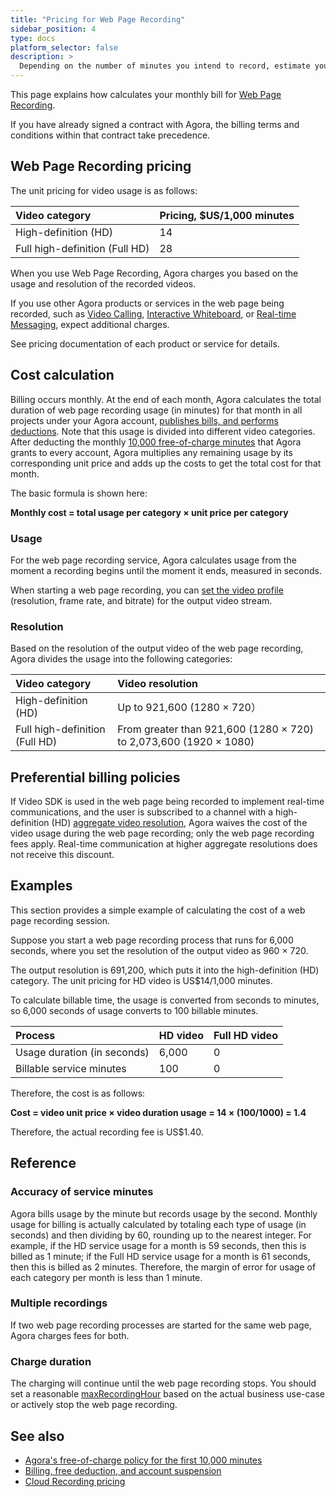```yaml
---
title: "Pricing for Web Page Recording"
sidebar_position: 4
type: docs
platform_selector: false
description: >
  Depending on the number of minutes you intend to record, estimate your monthly cost for Web Page Recording. 
---
```


This page explains how <Vg k="COMPANY" /> calculates your monthly bill for 
[Web Page Recording](../develop/webpage-mode). 

If you have already signed a contract with Agora, the billing terms and 
conditions within that contract take precedence.

## Web Page Recording pricing 

The unit pricing for video usage is as follows:

| Video category                 | Pricing, $US/1,000 minutes |
| :----------------------------- |:---------------------------|
| High-definition (HD)           | 14                         |
| Full high-definition (Full HD) | 28                         |

When you use Web Page Recording, Agora charges you based on the usage and resolution of the recorded videos.

If you use other Agora products or services in the web page being recorded, 
such as [Video Calling](/video-calling/overview/product-overview), 
[Interactive Whiteboard](../../interactive-whiteboard/overview/product-overview), 
or [Real-time Messaging](../../signaling/overview/product-overview), expect additional charges. 

See pricing documentation of each product or service for details.

## Cost calculation

Billing occurs monthly. At the end of each month, Agora calculates the total duration of web page recording 
usage (in minutes) for that month in all projects under your Agora account, 
[publishes bills, and performs deductions](../reference/billing-policies). 
Note that this usage is divided into different video categories. 
After deducting the monthly 
[10,000 free-of-charge minutes](../reference/billing-policies#agoras-free-of-charge-policy-for-the-first-10000-minutes) 
that Agora grants to every account, Agora multiplies any remaining usage by its corresponding unit price 
and adds up the costs to get the total cost for that month.

The basic formula is shown here:

**Monthly cost = total usage per category × unit price per category**

### Usage

For the web page recording service, Agora calculates usage from the moment a recording begins until the moment 
it ends, measured in seconds.

When starting a web page recording, you can [set the video profile](../develop/recording-video-profile) 
(resolution, frame rate, and bitrate) for the output video stream.

### Resolution 

Based on the resolution of the output video of the web page recording, Agora divides the usage into the
following categories:

| Video category                 | Video resolution                                             |
| :----------------------------- | :----------------------------------------------------------- |
| High-definition (HD)           | Up to 921,600 (1280 × 720）                                  |
| Full high-definition (Full HD) | From greater than 921,600 (1280 × 720) to 2,073,600 (1920 × 1080) |

## Preferential billing policies

If Video SDK is used in the web page being recorded to implement real-time communications, and the user is 
subscribed to a channel with a high-definition (HD) [aggregate video resolution](pricing#aggregate), Agora waives the cost of the video <Vg k="VSDK" /> usage during the web page recording; only the web page recording fees apply. Real-time communication at higher aggregate resolutions does not receive this discount.

## Examples 

This section provides a simple example of calculating the cost of a web page recording session.

Suppose you start a web page recording process that runs for 6,000 seconds, where you set the resolution of the output video as 960 × 720.

The output resolution is 691,200, which puts it into the high-definition (HD) category. The unit pricing for HD video is US$14/1,000 minutes.

To calculate billable time, the usage is converted from seconds to minutes, so 6,000 seconds of usage converts to 100 billable minutes.

| Process                     | HD video | Full HD video |
| :-------------------------- | :------- | :------------ |
| Usage duration (in seconds) | 6,000    | 0             |
| Billable service minutes    | 100      | 0             |

Therefore, the cost is as follows:

**Cost = video unit price × video duration usage = 14 × (100/1000) = 1.4**

Therefore, the actual recording fee is US$1.40.

## Reference

### Accuracy of service minutes

Agora bills usage by the minute but records usage by the second. Monthly usage for billing is actually calculated by totaling each type of usage (in seconds) and then dividing by 60, rounding up to the nearest integer. For example, if the HD service usage for a month is 59 seconds, then this is billed as 1 minute; if the Full HD service usage for a month is 61 seconds, then this is billed as 2 minutes. Therefore, the margin of error for usage of each category per month is less than 1 minute.

### Multiple recordings

If two web page recording processes are started for the same web page, Agora charges fees for both.

### Charge duration

The charging will continue until the web page recording stops. 
You should set a reasonable [maxRecordingHour](../reference/restful-api#extensionserviceconfig) based on the 
actual business use-case or actively stop the web page recording. 

## See also

- [Agora's free-of-charge policy for the first 10,000 minutes](../reference/billing-policies#agoras-free-of-charge-policy-for-the-first-10000-minutes)
- [Billing, free deduction, and account suspension](../reference/billing-policies#billing-fee-deductions-and-account-suspension-policies)
- [Cloud Recording pricing](pricing)